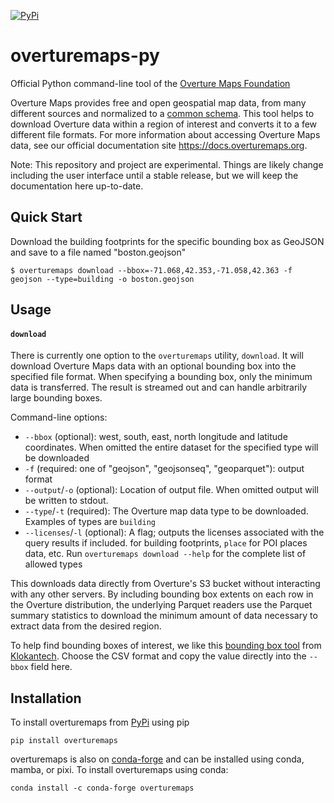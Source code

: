 [![PyPi](https://img.shields.io/pypi/v/overturemaps.svg)](https://pypi.python.org/pypi/overturemaps)

# overturemaps-py

Official Python command-line tool of the [Overture Maps Foundation](https://overturemaps.org)

Overture Maps provides free and open geospatial map data, from many different sources and normalized to a
[common schema](https://github.com/OvertureMaps/schema). This tool helps to download Overture data
within a region of interest and converts it to a few different file formats. For more information about accessing
Overture Maps data, see our official documentation site https://docs.overturemaps.org.

Note: This repository and project are experimental. Things are likely change including the user interface
until a stable release, but we will keep the documentation here up-to-date.

## Quick Start

Download the building footprints for the specific bounding box as GeoJSON and save to a file named "boston.geojson"

```
$ overturemaps download --bbox=-71.068,42.353,-71.058,42.363 -f geojson --type=building -o boston.geojson
```

## Usage

#### `download`
There is currently one option to the `overturemaps` utility, `download`. It will download Overture Maps data
with an optional bounding box into the specified file format. When specifying a bounding box,
only the minimum data is transferred. The result is streamed out and can handle arbitrarily
large bounding boxes.

Command-line options:
* `--bbox` (optional): west, south, east, north longitude and latitude coordinates. When omitted the
entire dataset for the specified type will be downloaded
* `-f` (required: one of "geojson", "geojsonseq", "geoparquet"): output format
* `--output`/`-o` (optional): Location of output file. When omitted output will be written to stdout.
* `--type`/`-t` (required): The Overture map data type to be downloaded. Examples of types are `building`
* `--licenses`/`-l` (optional): A flag; outputs the licenses associated with the query results if included.
for building footprints, `place` for POI places data, etc. Run `overturemaps download --help` for the
complete list of allowed types

This downloads data directly from Overture's S3 bucket without interacting with any other servers. 
By including bounding box extents on each row in the Overture distribution, the underlying Parquet
readers use the Parquet summary statistics to download the minimum amount of data
necessary to extract data from the desired region.

To help find bounding boxes of interest, we like this [bounding box tool](https://boundingbox.klokantech.com/)
from [Klokantech](https://www.klokantech.com/). Choose the CSV format and copy the value directly into
the `--bbox` field here.


## Installation

To install overturemaps from [PyPi](https://pypi.org/project/overturemaps/) using pip

```shell
pip install overturemaps
```

overturemaps is also on [conda-forge](https://anaconda.org/conda-forge/overturemaps) and can be installed using conda, mamba, or pixi. To install overturemaps using conda:

```shell
conda install -c conda-forge overturemaps
```
